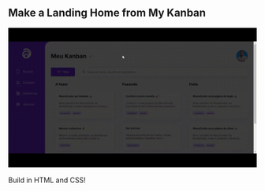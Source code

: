 ## Make a Landing Home from My Kanban
 
 ![mykarban!](assets/Meu-Kanban-.gif)

 Build in HTML and CSS!
